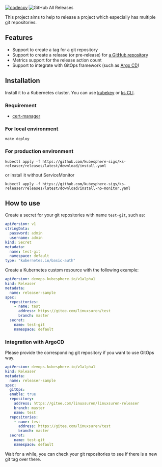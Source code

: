 [![codecov](https://codecov.io/gh/kubesphere-sigs/ks-releaser/branch/master/graph/badge.svg?token=p7KBgnuIxn)](https://codecov.io/gh/kubesphere-sigs/ks-releaser)
![GitHub All Releases](https://img.shields.io/github/downloads/kubesphere-sigs/ks-releaser/total)

This project aims to help to release a project which especially has multiple git repositories.

## Features

* Support to create a tag for a git repository
* Support to create a release (or pre-release) for [a GitHub repository](docs/github.md)
* Metrics support for the release action count
* Support to integrate with GitOps framework (such as [Argo CD](https://github.com/argoproj/argo-cd))

## Installation

Install it to a Kubernetes cluster. You can use [kubekey](https://github.com/kubesphere/kubekey) or [ks CLI](https://github.com/kubesphere-sigs/ks).

### Requirement

* [cert-manager](docs/cert-manager.md)

### For local environment

```shell
make deploy
```

### For production environment

```shell
kubectl apply -f https://github.com/kubesphere-sigs/ks-releaser/releases/latest/download/install.yaml
```

or install it without ServiceMonitor
```shell
kubectl apply -f https://github.com/kubesphere-sigs/ks-releaser/releases/latest/download/install-no-monitor.yaml
```

## How to use

Create a secret for your git repositories with name `test-git`, such as:
```yaml
apiVersion: v1
stringData:
  password: admin
  username: admin
kind: Secret
metadata:
  name: test-git
  namespace: default
type: "kubernetes.io/basic-auth"
```

Create a Kubernetes custom resource with the following example:
```yaml
apiVersion: devops.kubesphere.io/v1alpha1
kind: Releaser
metadata:
  name: releaser-sample
spec:
  repositories:
    - name: test
      address: https://gitee.com/linuxsuren/test
      branch: master
  secret:
    name: test-git
    namespace: default
```

### Integration with ArgoCD

Please provide the corresponding git repository if you want to use GitOps way.
```yaml
apiVersion: devops.kubesphere.io/v1alpha1
kind: Releaser
metadata:
  name: releaser-sample
spec:
  gitOps:
  enable: true
  repository:
    address: https://gitee.com/linuxsuren/linuxsuren-releaser
    branch: master
    name: test
  repositories:
    - name: test
      address: https://gitee.com/linuxsuren/test
      branch: master
  secret:
    name: test-git
    namespace: default
```

Wait for a while, you can check your git repositories to see if there is a new git tag over there.
